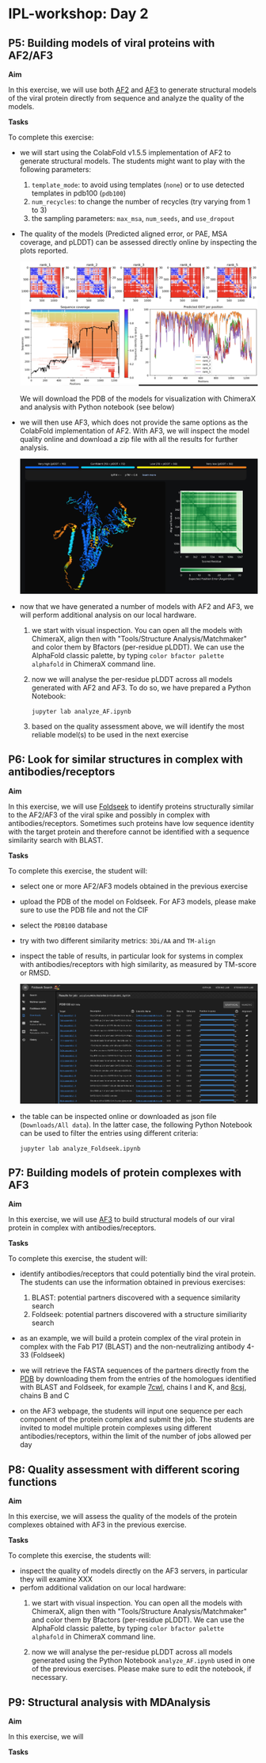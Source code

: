 # IPL-workshop: Day 2

## <a name="P5"></a>P5: Building models of viral proteins with AF2/AF3

**Aim**

In this exercise, we will use both [AF2](https://colab.research.google.com/github/sokrypton/ColabFold/blob/main/AlphaFold2.ipynb) and [AF3](https://alphafoldserver.com/about) to generate structural models of the viral protein directly from sequence and analyze the quality of the models.

**Tasks**

To complete this exercise:
* we will start using the ColabFold v1.5.5 implementation of AF2 to generate structural models.
  The students might want to play with the following parameters:
  1. ```template_mode```: to avoid using templates (```none```) or to use detected templates in pdb100 (```pdb100```)
  2. ```num_recycles```: to change the number of recycles (try varying from 1 to 3)
  3. the sampling parameters: ```max_msa```, ```num_seeds```, and ```use_dropout``` 

* The quality of the models (Predicted aligned error, or PAE, MSA coverage, and pLDDT) can be assessed directly online by inspecting the plots reported. 

  ![title](AF2-plots.png)

  We will download the PDB of the models for visualization with ChimeraX and analysis with Python notebook (see below)

* we will then use AF3, which does not provide the same options as the ColabFold implementation of AF2. With AF3, we will inspect the model quality online and download a zip file with all the results for further analysis.

  ![title](AF3.png)

* now that we have generated a number of models with AF2 and AF3, we will perform additional analysis on our local hardware.
  1. we start with visual inspection. You can open all the models with ChimeraX, align then with "Tools/Structure Analysis/Matchmaker" and color them by Bfactors (per-residue pLDDT). We can use the AlphaFold classic palette, by typing ```color bfactor palette alphafold``` in ChimeraX command line. 

  2. now we will analyse the per-residue pLDDT across all models generated with AF2 and AF3. To do so, we have prepared a Python Notebook:

     ```
     jupyter lab analyze_AF.ipynb
     ```

  3. based on the quality assessment above, we will identify the most reliable model(s) to be used in the next exercise 

## <a name="P6"></a>P6: Look for similar structures in complex with antibodies/receptors

**Aim**

In this exercise, we will use [Foldseek](https://search.foldseek.com/search) to identify proteins structurally similar to the AF2/AF3 of the viral spike and possibly in complex with antibodies/receptors. Sometimes such proteins have low sequence identity with the target protein and therefore cannot be identified with a sequence similarity search with BLAST.

**Tasks**

To complete this exercise, the student will:
* select one or more AF2/AF3 models obtained in the previous exercise
* upload the PDB of the model on Foldseek. For AF3 models, please make sure to use the PDB file and not the CIF
* select the ```PDB100``` database
* try with two different similarity metrics: ```3Di/AA``` and ```TM-align```
* inspect the table of results, in particular look for systems in complex with antibodies/receptors with high similarity, as measured by TM-score or RMSD.  

  ![title](Foldseek.png)

* the table can be inspected online or downloaded as json file (```Downloads/All data```). In the latter case, the following Python
  Notebook can be used to filter the entries using different criteria:
  ```
  jupyter lab analyze_Foldseek.ipynb
  ```

## <a name="P7"></a>P7: Building models of protein complexes with AF3
 
**Aim**

In this exercise, we will use [AF3](https://alphafoldserver.com/about) to build structural models of our viral protein in complex with antibodies/receptors. 

**Tasks**

To complete this exercise, the student will:
* identify antibodies/receptors that could potentially bind the viral protein. The students can use the information obtained in previous exercises:
  1. BLAST: potential partners discovered with a sequence similarity search
  2. Foldseek: potential partners discovered with a structure similiarity search

* as an example, we will build a protein complex of the viral protein in complex with the Fab P17 (BLAST) and the non-neutralizing antibody 4-33 (Foldseek)

* we will retrieve the FASTA sequences of the partners directly from the [PDB](https://www.rcsb.org) by downloading them from the entries of the homologues identified with BLAST and Foldseek, for example [7cwl](https://www.rcsb.org/structure/7cwl), chains I and K, and [8csj](https://www.rcsb.org/structure/8csj), chains B and C

* on the AF3 webpage, the students will input one sequence per each component of the protein complex and submit the job. The students are invited to model multiple protein complexes using different antibodies/receptors, within the limit of the number of jobs allowed per day

## <a name="P8"></a>P8: Quality assessment with different scoring functions

**Aim**

In this exercise, we will assess the quality of the models of the protein complexes obtained with AF3 in the previous exercise.

**Tasks**

To complete this exercise, the students will:
* inspect the quality of models directly on the AF3 servers, in particular they will examine XXX
* perfom additional validation on our local hardware:
  1. we start with visual inspection. You can open all the models with ChimeraX, align then with "Tools/Structure Analysis/Matchmaker" and color them by Bfactors (per-residue pLDDT). We can use the AlphaFold classic palette, by typing ```color bfactor palette alphafold``` in ChimeraX command line.

  2. now we will analyse the per-residue pLDDT across all models generated using the Python Notebook ```analyze_AF.ipynb``` used in one of the previous exercises. Please make sure to edit the notebook, if necessary.


## <a name="P9"></a>P9: Structural analysis with MDAnalysis

**Aim**

In this exercise, we will

**Tasks**
